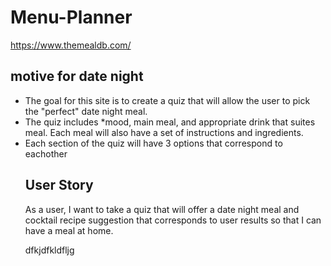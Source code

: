 # Menu-Planner
https://www.themealdb.com/

<h2> motive for date night</h2>
<ul>
<li> The goal for this site is to create a quiz that will allow the user to pick the "perfect" date night meal.</li>
<li> The quiz includes *mood, main meal, and appropriate drink that suites meal. Each meal will also have a set of instructions and ingredients.</li>
<li> Each section of the quiz will have 3 options that correspond to eachother</li>

<h2> User Story </h2> 
As a user, I want to take a quiz that will offer a date night meal and cocktail recipe suggestion that corresponds to user results so that I can have a meal at home.

dfkjdfkldfljg
